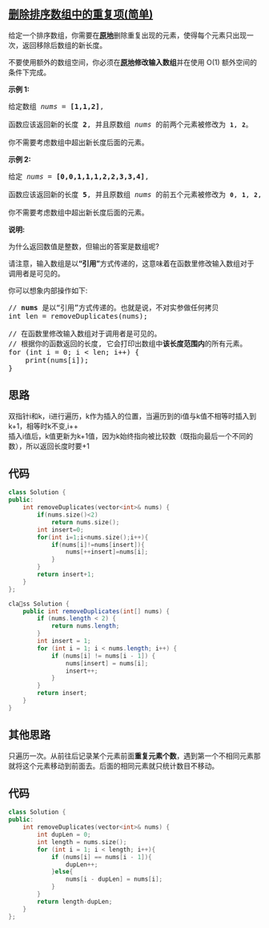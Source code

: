 ## [删除排序数组中的重复项(简单)](https://leetcode-cn.com/problems/remove-element/)
<p>给定一个排序数组，你需要在<strong><a href="http://baike.baidu.com/item/%E5%8E%9F%E5%9C%B0%E7%AE%97%E6%B3%95">原地</a></strong>删除重复出现的元素，使得每个元素只出现一次，返回移除后数组的新长度。</p>

<p>不要使用额外的数组空间，你必须在<strong><a href="https://baike.baidu.com/item/%E5%8E%9F%E5%9C%B0%E7%AE%97%E6%B3%95">原地</a>修改输入数组</strong>并在使用 O(1) 额外空间的条件下完成。</p>

<p><strong>示例&nbsp;1:</strong></p>

<pre>给定数组 <em>nums</em> = <strong>[1,1,2]</strong>, 

函数应该返回新的长度 <strong>2</strong>, 并且原数组 <em>nums </em>的前两个元素被修改为 <strong><code>1</code></strong>, <strong><code>2</code></strong>。 

你不需要考虑数组中超出新长度后面的元素。</pre>

<p><strong>示例&nbsp;2:</strong></p>

<pre>给定<em> nums </em>= <strong>[0,0,1,1,1,2,2,3,3,4]</strong>,

函数应该返回新的长度 <strong>5</strong>, 并且原数组 <em>nums </em>的前五个元素被修改为 <strong><code>0</code></strong>, <strong><code>1</code></strong>, <strong><code>2</code></strong>, <strong><code>3</code></strong>, <strong><code>4</code></strong>。

你不需要考虑数组中超出新长度后面的元素。
</pre>

<p><strong>说明:</strong></p>

<p>为什么返回数值是整数，但输出的答案是数组呢?</p>

<p>请注意，输入数组是以<strong>“引用”</strong>方式传递的，这意味着在函数里修改输入数组对于调用者是可见的。</p>

<p>你可以想象内部操作如下:</p>

<pre>// <strong>nums</strong> 是以“引用”方式传递的。也就是说，不对实参做任何拷贝
int len = removeDuplicates(nums);

// 在函数里修改输入数组对于调用者是可见的。
// 根据你的函数返回的长度, 它会打印出数组中<strong>该长度范围内</strong>的所有元素。
for (int i = 0; i &lt; len; i++) {
&nbsp; &nbsp; print(nums[i]);
}
</pre>

## 思路
双指针i和k，i进行遍历，k作为插入的位置，当遍历到的i值与k值不相等时插入到k+1，相等时k不变,i++  
插入i值后，k值更新为k+1值，因为k始终指向被比较数（既指向最后一个不同的数），所以返回长度时要+1

## 代码
```c++
class Solution {
public:
    int removeDuplicates(vector<int>& nums) {
        if(nums.size()<2)
            return nums.size();
        int insert=0;
        for(int i=1;i<nums.size();i++){
            if(nums[i]!=nums[insert]){
                nums[++insert]=nums[i];
            }
        }
        return insert+1;
    }
};
```

```java
cla￿ss Solution {
    public int removeDuplicates(int[] nums) {
        if (nums.length < 2) {
            return nums.length;
        }
        int insert = 1;
        for (int i = 1; i < nums.length; i++) {
            if (nums[i] != nums[i - 1]) {
                nums[insert] = nums[i];
                insert++;
            }
        }
        return insert;
    }
}
```
## 其他思路
只遍历一次。从前往后记录某个元素前面**重复元素个数**，遇到第一个不相同元素那就将这个元素移动到前面去。后面的相同元素就只统计数目不移动。

## 代码
```c++
class Solution {
public:
    int removeDuplicates(vector<int>& nums) {
        int dupLen = 0;
        int length = nums.size();
        for (int i = 1; i < length; i++){
            if (nums[i] == nums[i - 1]){
                dupLen++;
            }else{
                nums[i - dupLen] = nums[i];
            }
        }
        return length-dupLen;
    }
};
```